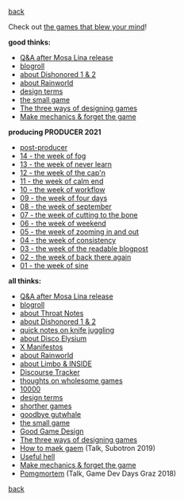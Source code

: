 [back](index)

Check out [the games that blew your mind](mind_blown)!

**good thinks:**
- [Q&A after Mosa Lina release](qa)
- [blogroll](blogroll)
- [about Dishonored 1 & 2](about_dishonored)
- [about Rainworld](about_rainworld)
- [design terms](design_terms)
- [the small game](the_small_game)
- [The three ways of designing games](threeways)
- [Make mechanics & forget the game](make_mechanics)

**producing PRODUCER 2021**
- [post-producer](post_producer)
- [14 - the week of fog](producering_14)
- [13 - the week of never learn](producering_13)
- [12 - the week of the cap'n](producering_12)
- [11 - the week of calm end](producering_11)
- [10 - the week of workflow](producering_10)
- [09 - the week of four days](producering_09)
- [08 - the week of september](producering_08)
- [07 - the week of cutting to the bone](producering_07)
- [06 - the week of weekend](producering_06)
- [05 - the week of zooming in and out](producering_05)
- [04 - the week of consistency](producering_04)
- [03 - the week of the readable blogpost](producering_03)
- [02 - the week of back there again](producering_02)
- [01 - the week of sine](producering_01)

**all thinks:**
- [Q&A after Mosa Lina release](qa)
- [blogroll](blogroll)
- [about Throat Notes](about_throat_notes)
- [about Dishonored 1 & 2](about_dishonored)
- [quick notes on knife juggling](knife_juggling_190222)
- [about Disco Elysium](about_disco_elysium)
- [X Manifestos](x_manifestos)
- [about Rainworld](about_rainworld)
- [about Limbo & INSIDE](about_limbo_inside)
- [Discourse Tracker](discourse_tracker)
- [thoughts on wholesome games](wholesome)
- [10000](10000)
- [design terms](design_terms)
- [shorther games](shorter_games)
- [goodbye gutwhale](goodbye_gutwhale)
- [the small game](the_small_game)
- [Good Game Design](good_game_design)
- [The three ways of designing games](threeways)
- <a href="https://subotron.com/veranstaltung/one-wo-man-one-cry/" target="_blank">How to maek gaem</a> (Talk, Subotron 2019)
- [Useful hell](useful_hell)
- [Make mechanics & forget the game](make_mechanics)
- <a href="https://www.youtube.com/watch?v=vcAlQyzxRck" target="_blank">Pomgmortem</a> (Talk, Game Dev Days Graz 2018)

[back](index)

